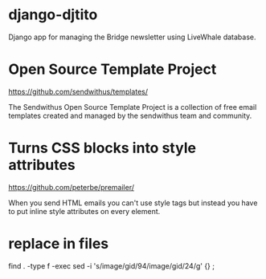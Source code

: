 # django-djtito
Django app for managing the Bridge newsletter using LiveWhale database.

# Open Source Template Project
https://github.com/sendwithus/templates/

The Sendwithus Open Source Template Project is a collection of free email templates created and managed by the sendwithus team and community.

# Turns CSS blocks into style attributes
https://github.com/peterbe/premailer/

When you send HTML emails you can't use style tags but instead you have to put inline style attributes on every element.

# replace in files

find . -type f -exec sed -i 's/image\/gid\/94/image\/gid\/24/g' {} \;
